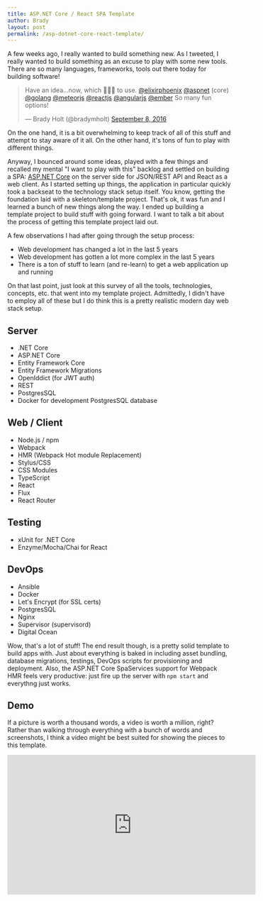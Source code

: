```yaml
---
title: ASP.NET Core / React SPA Template
author: Brady
layout: post
permalink: /asp-dotnet-core-react-template/
---
```


A few weeks ago, I really wanted to build something new.  As I tweeted, I really wanted to build something as an excuse to play with some new tools.  There are so many languages, frameworks, tools out there today for building software!

<blockquote class="twitter-tweet" data-lang="en"><p lang="en" dir="ltr">Have an idea...now, which 🔨🔨🔨  to use.  <a href="https://twitter.com/elixirphoenix">@elixirphoenix</a> <a href="https://twitter.com/aspnet">@aspnet</a> (core) <a href="https://twitter.com/golang">@golang</a> <a href="https://twitter.com/meteorjs">@meteorjs</a> <a href="https://twitter.com/reactjs">@reactjs</a> <a href="https://twitter.com/angularjs">@angularjs</a> <a href="https://twitter.com/Ember">@ember</a> So many fun options!</p>&mdash; Brady Holt (@bradymholt) <a href="https://twitter.com/bradymholt/status/773991219470995457">September 8, 2016</a></blockquote>
<script async src="//platform.twitter.com/widgets.js" charset="utf-8"></script>

On the one hand, it is a bit overwhelming to keep track of all of this stuff and attempt to stay aware of it all.  On the other hand, it's tons of fun to play with different things.

Anyway, I bounced around some ideas, played with a few things and recalled my mental "I want to play with this" backlog and settled on building a SPA: [ASP.NET Core](https://docs.asp.net/en/latest/intro.html) on the server side for JSON/REST API and React as a web client.  As I started setting up things, the application in particular quickly took a backseat to the technology stack setup itself.  You know, getting the foundation laid with a skeleton/template project.  That's ok, it was fun and I learned a bunch of new things along the way.  I ended up building a template project to build stuff with going forward.  I want to talk a bit about the process of getting this template project laid out.

A few observations I had after going through the setup process:
- Web development has changed a lot in the last 5 years
- Web development has gotten a lot more complex in the last 5 years
- There is a ton of stuff to learn (and re-learn) to get a web application up and running

On that last point, just look at this survey of all the tools, technologies, concepts, etc. that went into my template project.  Admittedly, I didn't have to employ all of these but I do think this is a pretty realistic modern day web stack setup. 

## Server

<ul class="condensed">
<li>.NET Core</li>
<li>ASP.NET Core</li>
<li>Entity Framework Core</li>
<li>Entity Framework Migrations</li>
<li>OpenIddict (for JWT auth)</li>
<li>REST</li>
<li>PostgresSQL</li>
<li>Docker for development PostgresSQL database</li>
</ul>

## Web / Client
<ul class="condensed">
<li>Node.js / npm</li>
<li>Webpack</li>
<li>HMR (Webpack Hot module Replacement)</li>
<li>Stylus/CSS</li>
<li>CSS Modules</li>
<li>TypeScript</li>
<li>React</li>
<li>Flux</li>
<li>React Router</li>
</ul>

## Testing
<ul class="condensed">
<li>xUnit for .NET Core</li>
<li>Enzyme/Mocha/Chai for React</li>
</ul>

## DevOps
<ul class="condensed">
<li>Ansible</li>
<li>Docker</li>
<li>Let's Encrypt (for SSL certs)</li>
<li>PostgresSQL</li>
<li>Nginx</li>
<li>Supervisor (supervisord)</li>
<li>Digital Ocean</li>
</ul>

Wow, that's a lot of stuff!  The end result though, is a pretty solid template to build apps with.  Just about everything is baked in including asset bundling, database migrations, testings, DevOps scripts for provisioning and deployment.  Also, the ASP.NET Core SpaServices support for Webpack HMR feels very productive: just fire up the server with `npm start` and everythng just works.

## Demo

If a picture is worth a thousand words, a video is worth a million, right?  Rather than walking through everything with a bunch of words and screenshots, I think a video might be best suited for showing the pieces to this template.

<iframe width="560" height="315" src="https://www.youtube.com/embed/jyuLAizmg3U" frameborder="0" allowfullscreen></iframe>